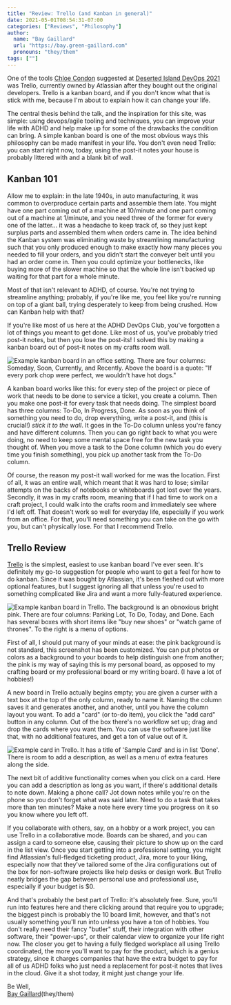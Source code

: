 ```yaml
---
title: "Review: Trello (and Kanban in general)"
date: 2021-05-01T08:54:31-07:00
categories: ["Reviews", "Philosophy"]
author:
  name: "Bay Gaillard"
  url: "https://bay.green-gaillard.com"
  pronouns: "they/them"
tags: [""]
---
```


One of the tools [Chloe Condon](https://twitter.com/ChloeCondon) suggested at [Deserted Island DevOps 2021](https://desertedisland.club/) was Trello,
 currently owned by Atlassian after they bought out the original developers.
 Trello is a kanban board, and if you don't know what that is stick with me, because I'm about to explain how it can change your life.

<!--more-->

The central thesis behind the talk, and the inspiration for this site, was simple:
 using devops/agile tooling and techniques, you can improve your life with ADHD and help make up for some of the drawbacks the condition can bring.
 A simple kanban board is one of the most obvious ways this philosophy can be made manifest in your life.
 You don't even need Trello: you can start right now, today, using the post-it notes your house is probably littered with and a blank bit of wall.

## Kanban 101

Allow me to explain: in the late 1940s, in auto manufacturing, it was common to overproduce certain parts and assemble them late.
 You might have one part coming out of a machine at 10/minute and one part coming out of a machine at 1/minute, and you need three of the former for every one of the latter...
 it was a headache to keep track of, so they just kept surplus parts and assembled them when orders came in.
 The idea behind the Kanban system was eliminating waste by streamlining manufacturing such that you only produced enough to make exactly how many pieces you needed to fill your orders, and you didn't start the conveyer belt until you had an order come in.
 Then you could optimize your bottlenecks, like buying more of the slower machine so that the whole line isn't backed up waiting for that part for a whole minute.

Most of that isn't relevant to ADHD, of course.
 You're not trying to streamline anything;
 probably, if you're like me, you feel like you're running on top of a giant ball, trying desperately to keep from being crushed.
 How can Kanban help with that?

If you're like most of us here at the ADHD DevOps Club, you've forgotten a lot of things you meant to get done.
 Like most of us, you've probably tried post-it notes, but then you lose the post-its!
 I solved this by making a kanban board out of post-it notes on my crafts room wall.

![Example kanban board in an office setting. There are four columns: Someday, Soon, Currently, and Recently. Above the board is a quote: "If every pork chop were perfect, we wouldn't have hot dogs."](/images/kanban1.png)

A kanban board works like this:
 for every step of the project or piece of work that needs to be done to service a ticket, you create a column.
 Then you make one post-it for every task that needs doing.
 The simplest board has three columns: To-Do, In Progress, Done.
 As soon as you think of something you need to do, drop everything, write a post-it, and (this is crucial!) _stick it to the wall_.
 It goes in the To-Do column unless you're fancy and have different columns.
 Then you can go right back to what you were doing, no need to keep some mental space free for the new task you thought of.
 When you move a task to the Done column (which you do every time you finish something), you pick up another task from the To-Do column.

Of course, the reason my post-it wall worked for me was the location.
 First of all, it was an entire wall, which meant that it was hard to lose;
 similar attempts on the backs of notebooks or whiteboards got lost over the years.
 Secondly, it was in my crafts room, meaning that if I had time to work on a craft project, I could walk into the crafts room and immediately see where I'd left off.
 That doesn't work so well for everyday life, especially if you work from an office.
 For that, you'll need something you can take on the go with you, but can't physically lose.
 For that I recommend Trello.

## Trello Review

[Trello](https://trello.com/) is the simplest, easiest to use kanban board I've ever seen.
 It's definitely my go-to suggestion for people who want to get a feel for how to do kanban.
 Since it was bought by Atlassian, it's been fleshed out with more optional features, but I suggest ignoring all that unless you're used to something complicated like Jira and want a more fully-featured experience.

![Example kanban board in Trello. The background is an obnoxious bright pink. There are four columns: Parking Lot, To Do, Today, and Done. Each has several boxes with short items like "buy new shoes" or "watch game of thrones". To the right is a menu of options.](/images/trello.png)

First of all, I should put many of your minds at ease:
 the pink background is not standard, this screenshot has been customized.
 You can put photos or colors as a background to your boards to help distinguish one from another;
 the pink is my way of saying this is my personal board, as opposed to my crafting board or my professional board or my writing board.
 (I have a lot of hobbies!)

A new board in Trello actually begins empty;
 you are given a curser with a text box at the top of the only column, ready to name it.
 Naming the column saves it and generates another, and another, until you have the column layout you want.
 To add a "card" (or to-do item), you click the "add card" button in any column.
 Out of the box there's no workflow set up; drag and drop the cards where you want them.
 You can use the software just like that, with no additional features, and get a ton of value out of it.

![Example card in Trello. It has a title of 'Sample Card' and is in list 'Done'. There is room to add a description, as well as a menu of extra features along the side.](/images/trello2.png)

The next bit of additive functionality comes when you click on a card.
 Here you can add a description as long as you want, if there's additional details to note down.
 Making a phone call?
 Jot down notes while you're on the phone so you don't forget what was said later.
 Need to do a task that takes more than ten minutes?
 Make a note here every time you progress on it so you know where you left off.

If you collaborate with others, say, on a hobby or a work project, you can use Trello in a collaborative mode.
 Boards can be shared, and you can assign a card to someone else, causing their picture to show up on the card in the list view.
 Once you start getting into a professional setting, you might find Atlassian's full-fledged ticketing product, Jira, more to your liking, especially now that they've tailored some of the Jira configurations out of the box for non-software projects like help desks or design work.
 But Trello neatly bridges the gap between personal use and professional use, especially if your budget is $0.

And that's probably the best part of Trello:
 it's absolutely free.
 Sure, you'll run into features here and there clicking around that require you to upgrade;
 the biggest pinch is probably the 10 board limit, however, and that's not usually something you'll run into unless you have a ton of hobbies.
 You don't really need their fancy "butler" stuff, their integration with other software, their "power-ups", or their calendar view to organize your life right now.
 The closer you get to having a fully fledged workplace all using Trello coordinated, the more you'll want to pay for the product, which is a genius strategy, since it charges companies that have the extra budget to pay for all of us ADHD folks who just need a replacement for post-it notes that lives in the cloud. Give it a shot today, it might just change your life.


 Be Well,  
 [Bay Gaillard](https://bay.green-gaillard.com)(they/them)
